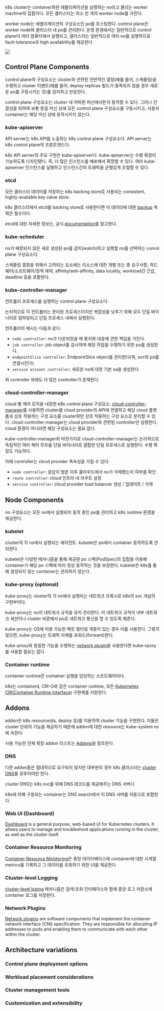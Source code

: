 k8s cluster는 container화된 애플리케이션을 실행하는 no라고 불리는 worker machine의 집합이다. 모든 클러스터는 최소 한 개의 worker node를 가진다.

worker node는 애플리케이션의 구성요소인 po를 호스팅한다. control plane은 worker node와 클러스터 내 po를 관리한다. 운영 환경에서는 일반적으로 control plane이 여러 컴퓨터에서 실행되고, 클러스터는 일반적으로 여러 no를 실행하므로 fault-tolerance과 high availability를 제공한다.

![](https://kubernetes.io/images/docs/kubernetes-cluster-architecture.svg)

## Control Plane Components
control plane의 구성요소는 cluster와 관련된 전반적인 결정(예를 들어, 스케줄링)을 수행하고 cluster 이벤트(예를 들어, deploy replicas 필드가 충족되지 않을 경우 새로운 po를 구동시키는 것)를 감지하고 반응한다.

control plane 구성요소는 cluster 내 어떠한 머신에서든지 동작할 수 있다. 그러나 간결성을 위하여 보통 동일 머신 상에 모든 control plane 구성요소를 구동시키고, 사용자 container는 해당 머신 상에 동작시키지 않는다.

### kube-apiserver
API server는 k8s API를 노출하는 k8s control plane 구성요소다. API server는 k8s control plane의 프론트엔드다.

k8s API server의 주요 구현은 kube-apiserver다. kube-apiserver는 수평 확장이 가능하도록 디자인됐다. 즉, 더 많은 인스턴스를 배포해서 확장할 수 있다. 여러 kube-apiserver 인스턴스를 실행하고 인스턴스간의 트래픽을 균형있게 조절할 수 있다.

### etcd
모든 클러스터 데이터를 저장하는 k8s backing store로 사용되는 consistent, highly-available key value store.

k8s 클러스터에서 etcd를 backing store로 사용한다면 이 데이터에 대한 [backup](https://kubernetes.io/docs/tasks/administer-cluster/configure-upgrade-etcd/#backing-up-an-etcd-cluster) 계획은 필수이다.

etcd에 대한 자세한 정보는, 공식 [documentation](https://etcd.io/docs/)를 참고한다.

### kube-scheduler
no가 배정되지 않은 새로 생성된 po를 감지(watch)하고 실행할 no를 선택하는 conrol plane 구성요소다.

스케줄링 결정을 위해서 고려되는 요소에는 리소스에 대한 개별 또는 총 요구사항, 하드웨어/소프트웨어/정책 제약, affinity/anti-affinity, data locality, workload간 간섭, deadline 등을 포함한다.

### kube-controller-manager
컨트롤러 프로세스를 실행하는 control plane 구성요소다.

논리적으로 각 컨트롤러는 분리된 프로세스이지만 복잡성을 낮추기 위해 모두 단일 바이너리로 컴파일되고 단일 프로세스 내에서 실행된다.

컨트롤러의 예시는 다음과 같다.
- `node controller`: no가 다운되었을 때 통지와 대응에 관한 책임을 가진다.
- `job controller`: job object를 감시하며 해당 작업을 수행하기 위한 po를 생성한다.
- `endpointSlice controller`: EndpointSlice object를 관리한다(즉, svc와 po를 연결시킨다).
- `service account controller`: 새로운 ns에 대한 기본 sa을 생성한다.

위 controller 외에도 더 많은 controller가 존재한다.

### cloud-controller-manager
cloud 별 제어 로직을 내장한 k8s control plane 구성요소. [cloud-controller-manager](https://kubernetes.io/docs/concepts/architecture/cloud-controller/)를 사용하면 cluster를 cloud provider의 API에 연결하고 해당 cloud 플랫폼과 상호 작용하는 구성 요소를 cluster와만 상호 작용하는 구성 요소로 분리할 수 있다. cloud-controller-manager는 cloud provider와 관련된 controller만 실행한다. cloud 환경이 아니라면 해당 구성요소는 필요 없다.

kube-controller-manager와 마찬가지로 cloud-controller-manager는 논리적으로 독립적인 여러 제어 루프를 단일 바이너리로 결합한 단일 프로세스로 실행한다. 수평 확장도 가능하다.

아래 controller는 cloud provider 족속성을 가질 수 있다:
- `node controller`: 응답이 멈춘 이후 클라우드에서 no가 삭제됐는지 여부를 확인
- `route controller`: cloud 인프라 내 라우트 설정
- `service controller`: cloud provider load balancer 생성 / 업데이트 / 삭제

## Node Components
no 구성요소는 모든 no에서 실행되어 동작 중인 po를 관리하고 k8s runtime 환경을 제공한다.

### kubelet
cluster의 각 no에서 실행되는 에이전트. kubelet은 po에서 container 동작하도록 관리한다.

kubelet은 다양한 메커니즘을 통해 제공된 po 스펙(PodSpec)의 집합을 이용해 container가 해당 po 스펙에 따라 정상 동작하는 것을 보장한다. kubelet은 k8s를 통해 생성되지 않는 container는 관리하지 않는다.

### kube-proxy (optional)
kube-proxy는 cluster의 각 no에서 실행되는 네트워크 프록시로 k8s의 svc 개념의 구현부이다.

kube-proxy는 no의 네트워크 규칙을 유지 관리한다. 이 네트워크 규칙이 내부 네트워크 세션이나 cluster 바깥에서 po로 네트워크 통신을 할 수 있도록 해준다.

kube-proxy는 OS에 이용 가능한 패킷 필터링 계층이 있는 경우 이를 사용한다. 그렇지 않으면, kube-proxy는 트래픽 자체를 포워드(forward)한다.

kube-proxy와 동일한 기능을 수행하는 [network plugin](https://kubernetes.io/docs/concepts/architecture/#network-plugins)을 사용한다면 kube-rpoxy를 사용할 필요는 없다.

### Container runtime
container runtime은 container 실행을 담당하는 소프트웨어이다.

k8s는 containerd, CRI-O와 같은 container runtime, 모든 [Kubernetes CRI(Container Runtime Interface)](https://github.com/kubernetes/community/blob/master/contributors/devel/sig-node/container-runtime-interface.md) 구현체를 지원한다.

## Addons
addon은 k8s resource(ds, deploy 등)를 이용하여 cluster 기능을 구현한다. 이들은 cluster 단위의 기능을 제공하기 때문에 addon에 대한 resource는 kube-system ns에 속한다.

사용 가능한 전체 확장 addon 리스트는 [Addons](https://kubernetes.io/docs/concepts/cluster-administration/addons/)을 참조한다.

### DNS
다른 addon들은 절대적으로 요구되지 않지만 대부분의 경우 k8s 클러스터는 [cluster DNS](https://kubernetes.io/docs/concepts/services-networking/dns-pod-service/)를 갖추어야만 한다.

cluster DNS는 k8s svc를 위해 DNS 레코드를 제공해주는 DNS 서버다.

k8s에 의해 구동되는 container는 DNS search에서 이 DNS 서버를 자동으로 포함한다.

### Web UI (Dashboard)
[Dashboard](https://kubernetes.io/docs/tasks/access-application-cluster/web-ui-dashboard/) is a general purpose, web-based UI for Kubernetes clusters. It allows users to manage and troubleshoot applications running in the cluster, as well as the cluster itself.

### Container Resource Monitoring
[Container Resource Monitoring](https://kubernetes.io/docs/tasks/debug/debug-cluster/resource-usage-monitoring/)은 중앙 데이터베이스에 container에 대한 시계열 metrics를 기록하고 그 데이터를 조회하기 위한 UI를 제공한다.

### Cluster-level Logging
[cluster-level loging](https://kubernetes.io/docs/concepts/cluster-administration/logging/) 메커니즘은 검색/조회 인터페이스와 함께 중앙 로그 저장소에 container 로그를 저장한다.

### Network Plugins
[Network plugins](https://kubernetes.io/docs/concepts/extend-kubernetes/compute-storage-net/network-plugins/) are software components that implement the container network interface (CNI) specification. They are responsible for allocating IP addresses to pods and enabling them to communicate with each other within the cluster.

## Architecture variations
### Control plane deployment options
### Workload placement considerations
### Cluster management tools
### Customization and extensibility